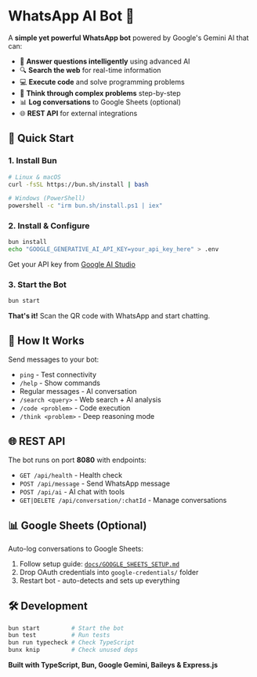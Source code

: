# WhatsApp AI Bot 🤖

A **simple yet powerful WhatsApp bot** powered by Google's Gemini AI that can:
- 🧠 **Answer questions intelligently** using advanced AI
- 🔍 **Search the web** for real-time information
- 💻 **Execute code** and solve programming problems
- 🤔 **Think through complex problems** step-by-step
- 📊 **Log conversations** to Google Sheets (optional)
- 🌐 **REST API** for external integrations

## 🚀 Quick Start

### 1. Install Bun
```bash
# Linux & macOS
curl -fsSL https://bun.sh/install | bash

# Windows (PowerShell)
powershell -c "irm bun.sh/install.ps1 | iex"
```

### 2. Install & Configure
```bash
bun install
echo "GOOGLE_GENERATIVE_AI_API_KEY=your_api_key_here" > .env
```
Get your API key from [Google AI Studio](https://aistudio.google.com/app/apikey)

### 3. Start the Bot
```bash
bun start
```

**That's it!** Scan the QR code with WhatsApp and start chatting.

## 💬 How It Works

Send messages to your bot:
- `ping` - Test connectivity
- `/help` - Show commands
- Regular messages - AI conversation
- `/search <query>` - Web search + AI analysis
- `/code <problem>` - Code execution
- `/think <problem>` - Deep reasoning mode

## 🌐 REST API

The bot runs on port **8080** with endpoints:
- `GET /api/health` - Health check
- `POST /api/message` - Send WhatsApp message
- `POST /api/ai` - AI chat with tools
- `GET|DELETE /api/conversation/:chatId` - Manage conversations

## 📊 Google Sheets (Optional)

Auto-log conversations to Google Sheets:
1. Follow setup guide: [`docs/GOOGLE_SHEETS_SETUP.md`](docs/GOOGLE_SHEETS_SETUP.md)
2. Drop OAuth credentials into `google-credentials/` folder
3. Restart bot - auto-detects and sets up everything

## 🛠️ Development

```bash
bun start         # Start the bot
bun test          # Run tests
bun run typecheck # Check TypeScript
bunx knip         # Check unused deps
```

**Built with TypeScript, Bun, Google Gemini, Baileys & Express.js**